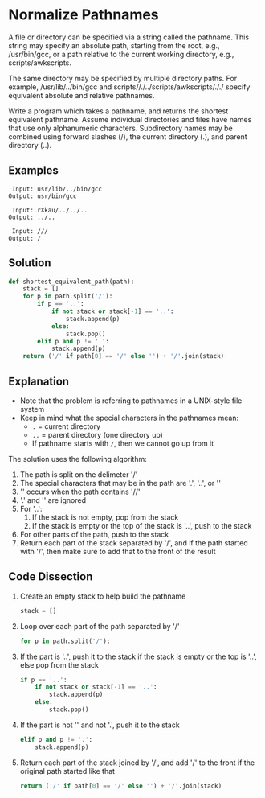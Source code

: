 # Normalize Pathnames
A file or directory can be specified via a string called the pathname. This string may specify an absolute path, starting from the root, e.g., /usr/bin/gcc, or a path relative to the current working directory, e.g., scripts/awkscripts.

The same directory may be specified by multiple directory paths. For example, /usr/lib/../bin/gcc and scripts//./../scripts/awkscripts/././ specify equivalent absolute and relative pathnames.

Write a program which takes a pathname, and returns the shortest equivalent pathname. Assume individual directories and files have names that use only alphanumeric characters. Subdirectory names may be combined using forward slashes (/), the current directory (.), and parent directory (..).

## Examples
```
 Input: usr/lib/../bin/gcc
Output: usr/bin/gcc

 Input: rXkau/../../..
Output: ../..

 Input: ///
Output: /
```

## Solution
```python
def shortest_equivalent_path(path):
    stack = []
    for p in path.split('/'):
        if p == '..':
            if not stack or stack[-1] == '..':
                stack.append(p)
            else:
                stack.pop()
        elif p and p != '.':
            stack.append(p)
    return ('/' if path[0] == '/' else '') + '/'.join(stack)
```

## Explanation
* Note that the problem is referring to pathnames in a UNIX-style file system
* Keep in mind what the special characters in the pathnames mean:
    * `.` = current directory
    * `..` = parent directory (one directory up)
    * If pathname starts with `/`, then we cannot go up from it

The solution uses the following algorithm:
1. The path is split on the delimeter '/'
2. The special characters that may be in the path are '.', '..', or ''
3. '' occurs when the path contains '//'
4. '.' and '' are ignored
5. For '..':
    1. If the stack is not empty, pop from the stack
    2. If the stack is empty or the top of the stack is '..', push to the stack
6. For other parts of the path, push to the stack
7. Return each part of the stack separated by '/', and if the path started with '/', then make sure to add that to the front of the result

## Code Dissection
1. Create an empty stack to help build the pathname
    ```python
    stack = []
    ```
2. Loop over each part of the path separated by '/'
    ```python
    for p in path.split('/'):
    ```
3. If the part is '..', push it to the stack if the stack is empty or the top is '..', else pop from the stack
    ```python
    if p == '..':
        if not stack or stack[-1] == '..':
            stack.append(p)
        else:
            stack.pop()
    ```
4. If the part is not '' and not '.', push it to the stack
    ```python
    elif p and p != '.':
        stack.append(p)
    ```
5. Return each part of the stack joined by '/', and add '/' to the front if the original path started like that
    ```python
    return ('/' if path[0] == '/' else '') + '/'.join(stack)
    ```